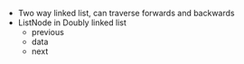 - Two way linked list, can traverse forwards and backwards
- ListNode in Doubly linked list
	- previous
	- data
	- next

